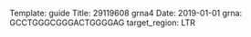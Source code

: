 Template: guide
Title: 29119608 grna4
Date: 2019-01-01
grna: GCCTGGGCGGGACTGGGGAG
target_region: LTR
